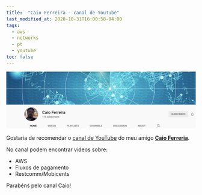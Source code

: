 ```yaml
---
title:  "Caio Ferreira - canal de YouTube"
last_modified_at: 2020-10-31T16:00:58-04:00
tags:
  - aws
  - networks
  - pt
  - youtube
toc: false
---
```


[![](/assets/images/posts/2020-10-31-caio-youtube.png)](https://www.youtube.com/channel/UCbDgBA7vpWsB7AwiPPmhfXA/videos)

Gostaria de recomendar o [canal de YouTube](https://www.youtube.com/channel/UCbDgBA7vpWsB7AwiPPmhfXA/videos) do meu amigo [**Caio Ferreria**](https://www.linkedin.com/in/caiocf/).

No canal podem encontrar videos sobre:
 - AWS
 - Fluxos de pagamento
 - Restcomm/Mobicents

Parabéns pelo canal Caio!

